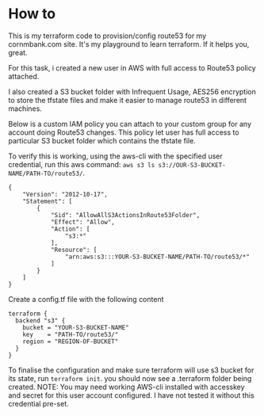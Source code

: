 # How to

This is my terraform code to provision/config route53 for my cornmbank.com site. It's my playground to learn terraform. If it helps you, great.

For this task, i created a new user in AWS with full access to Route53 policy attached.

I also created a S3 bucket folder with Infrequent Usage, AES256 encryption to store the tfstate files and make it easier to manage route53 in different machines.

Below is a custom IAM policy you can attach to your custom group for any account doing Route53 changes. This policy let user has full access to particular S3 bucket folder which contains the tfstate file.

To verify this is working, using the aws-cli with the specified user credential, run this aws command: `aws s3 ls s3://OUR-S3-BUCKET-NAME/PATH-TO/route53/`. 

```
{
    "Version": "2012-10-17",
    "Statement": [
        {
            "Sid": "AllowAllS3ActionsInRoute53Folder",
            "Effect": "Allow",
            "Action": [
                "s3:*"
            ],
            "Resource": [
                "arn:aws:s3:::YOUR-S3-BUCKET-NAME/PATH-TO/route53/*"
            ]
        }
    ]
}
```


Create a config.tf file with the following content
```
terraform {
  backend "s3" {
    bucket = "YOUR-S3-BUCKET-NAME"
    key    = "PATH-TO/route53/"
    region = "REGION-OF-BUCKET"
  }
}

```

To finalise the configuration and make sure terraform will use s3 bucket for its state, run `terraform init`. you should now see a .terraform folder being created. 
NOTE: You may need working AWS-cli installed with accesskey and secret for this user account configured. I have not tested it without this credential pre-set.
